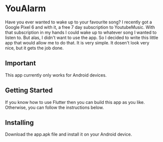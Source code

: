 # YouAlarm

Have you ever wanted to wake up to your favourite song? I recently got a Google Pixel 6 and with it, a free 7 day subscription to YoutubeMusic.
With that subscription in my hands I could wake up to whatever song I wanted to listen to. But alas, I didn't want to use the app. So I decided to write this little app that would allow me to do that. It is very simple. It dosen't look very nice, but it gets the job done. 

## Important
This app currently only works for Android devices.

## Getting Started
If you know how to use Flutter then you can build this app as you like. Otherwise, you can follow the instructions below.

## Installing
Download the app.apk file and install it on your Android device.